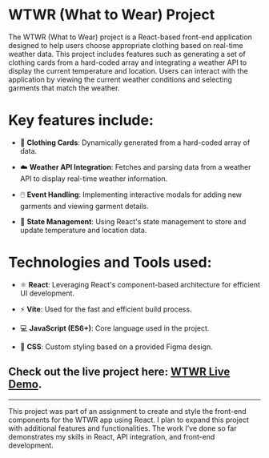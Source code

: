 # WTWR (What to Wear) Project

The WTWR (What to Wear) project is a React-based front-end application designed to help users choose appropriate clothing based on real-time weather data. This project includes features such as generating a set of clothing cards from a hard-coded array and integrating a weather API to display the current temperature and location. Users can interact with the application by viewing the current weather conditions and selecting garments that match the weather.

# Key features include:

- 👕 **Clothing Cards**: Dynamically generated from a hard-coded array of data.

- ☁️ **Weather API Integration**: Fetches and parsing data from a weather API to display real-time weather information.

- 🖱️ **Event Handling**: Implementing interactive modals for adding new garments and viewing garment details.

- 🔄 **State Management**: Using React's state management to store and update temperature and location data.

# Technologies and Tools used:

- ⚛️ **React**: Leveraging React's component-based architecture for efficient UI development.

- ⚡ **Vite**: Used for the fast and efficient build process.

- 💻 **JavaScript (ES6+)**: Core language used in the project.

- 🎨 **CSS**: Custom styling based on a provided Figma design.

## Check out the live project here: [WTWR Live Demo](https://ajuarezse.github.io/se_project_react/).

---

This project was part of an assignment to create and style the front-end components for the WTWR app using React. I plan to expand this project with additional features and functionalities. The work I’ve done so far demonstrates my skills in React, API integration, and front-end development.
